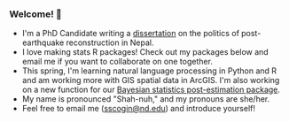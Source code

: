 ### Welcome! 👋

- I'm a PhD Candidate writing a [dissertation](https://shanascogin.com/dissertation/) on the politics of post-earthquake reconstruction in Nepal. 
- I love making stats R packages! Check out my packages below and email me if you want to collaborate on one together. 
- This spring, I'm learning natural language processing in Python and R and am working more with GIS spatial data in ArcGIS. I'm also working on a new function for our [Bayesian statistics post-estimation package](https://github.com/ShanaScogin/BayesPostEst).
- My name is pronounced "Shah-nuh," and my pronouns are she/her.
- Feel free to email me (sscogin@nd.edu) and introduce yourself!


<!--
**ShanaScogin/ShanaScogin** is a ✨ _special_ ✨ repository because its `README.md` (this file) appears on your GitHub profile.

Here are some ideas to get you started:

- 🔭 I’m currently working on ...
- 🌱 I’m currently learning ...
- 👯 I’m looking to collaborate on ...
- 🤔 I’m looking for help with ...
- 💬 Ask me about ...
- 📫 How to reach me: ...
- 😄 Pronouns: ...
- ⚡ Fun fact: ...
-->
